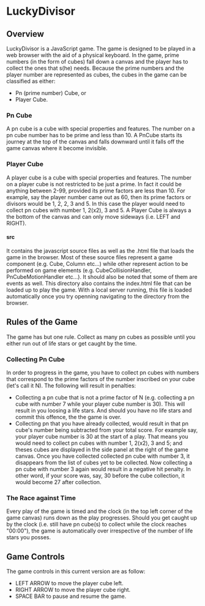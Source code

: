 # LuckyDivisor

## Overview

LuckyDivisor is a JavaScript game. The game is designed to be played in a web browser with the aid of a physical keyboard. 
In the game, prime numbers (in the form of cubes) fall down a canvas and the player has to collect the ones that s(he) needs. 
Because the prime numbers and the player number are represented as cubes, the cubes in the game can be classified as either:

- Pn (prime number) Cube, or
- Player Cube.

### Pn Cube

A pn cube is a cube with special properties and features. The number on a pn cube number has to be prime and less than 10. 
A PnCube starts its journey at the top of the canvas and falls downward until it falls off the game canvas where it become invisible.

### Player Cube

A player cube is a cube with special properties and features. The number on a player cube is not restricted to be just a prime. 
In fact it could be anything between 2-99, provided its prime factors are less than 10. For example, say the player number came out as 60,
 then its prime factors or divisors would be 1, 2, 2, 3 and 5. In this case the player would need to collect pn cubes with number 1, 2(x2), 3 and 5.
 A Player Cube is always a the bottom of the canvas and can only move sideways (i.e. LEFT and RIGHT).



#### src

It contains the javascript source files as well as the .html file that loads the game in the browser. Most of these source files represent a game 
component (e.g. Cube, Column etc...) while other represent action to be performed on game elements (e.g. CubeCollisionHandler, PnCubeMotionHandler etc...).
 It should also be noted that some of them are events as well. This directory also contains the index.html file that can be loaded up to play the game.
 With a local server running, this file is loaded automatically once you try openning navigating to the directory from the browser.


## Rules of the Game

The game has but one rule. Collect as many pn cubes as possible until you either run out of life stars or get caught by the time.

### Collecting Pn Cube

In order to progress in the game, you have to collect pn cubes with numbers that correspond to the prime factors of the number inscribed on your cube 
(let's call it N). The following will result in penalties:
- Collecting a pn cube that is not a prime factor of N (e.g. collecting a pn cube with number 7 while your player cube number is 30). 
This will result in you loosing a life stars. And should you have no life stars and commit this offence, the the game is over.
- Collecting pn that you have already collected, would result in that pn cube's number being subtracted from your total score. For example say, 
your player cube number is 30 at the start of a play. That means you would need to collect pn cubes with number 1, 2(x2), 3 and 5;
 and theses cubes are displayed in the side panel at the right of the game canvas. Once you have collected collected pn cube with number 3, 
 it disappears from the list of cubes yet to be collected. Now collecting a pn cube with number 3 again would result in a negative hit penalty.
 In other word, if your score was, say, 30 before the cube collection, it would become 27 after collection.

### The Race against Time

Every play of the game is timed and the clock (in the top left corner of the game canvas) runs down as the play progresses. 
Should you get caught up by the clock (i.e. still have pn cube(s) to collect while the clock reaches "00:00"), 
the game is automatically over irrespective of the number of life stars you posses.


## Game Controls

The game controls in this current version are as follow:
- LEFT ARROW to move the player cube left.
- RIGHT ARROW to move the player cube right.
- SPACE BAR to pause and resume the game.
